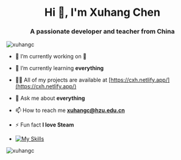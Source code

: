 <h1 align="center">Hi 👋, I'm Xuhang Chen</h1>
<h3 align="center">A passionate developer and teacher from China</h3>

<p align="left"> <img src="https://komarev.com/ghpvc/?username=xuhangc" alt="xuhangc" /> </p>

- 🔭 I’m currently working on 📸
  
- 🌱 I’m currently learning **everything**

- 👨‍💻 All of my projects are available at [https://cxh.netlify.app/](https://cxh.netlify.app/)

- 💬 Ask me about **everything**

- 📫 How to reach me **xuhangc@hzu.edu.cn**

- ⚡ Fun fact **I love Steam**

- [![My Skills](https://skillicons.dev/icons?i=py,pytorch,tensorflow,opencv,git,github,c,cpp,linux,ubuntu,notion,powershell,latex,arduino,linkedin,anaconda,bash,flask,django,go,html,idea,java,js,md,matlab,mongodb,mysql,netlify,nodejs,npm,pycharm,raspberrypi,sublime,sklearn,vscode,windows,vim)](https://skillicons.dev)


<p><img align="center" src="https://github-readme-stats.vercel.app/api?username=xuhangc&show_icons=true" alt="xuhangc" /></p>
